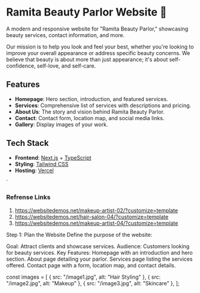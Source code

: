 # Ramita Beauty Parlor Website 🌸

A modern and responsive website for "Ramita Beauty Parlor," showcasing beauty services, contact information, and more.

Our mission is to help you look and feel your best, whether you're looking to improve your overall appearance or address specific beauty concerns. We believe that beauty is about more than just appearance; it's about self-confidence, self-love, and self-care.

## Features

-   **Homepage**: Hero section, introduction, and featured services.
-   **Services**: Comprehensive list of services with descriptions and pricing.
-   **About Us**: The story and vision behind Ramita Beauty Parlor.
-   **Contact**: Contact form, location map, and social media links.
-   **Gallery**: Display images of your work.

## Tech Stack

-   **Frontend**: [Next.js](https://nextjs.org/) + [TypeScript](https://www.typescriptlang.org/)
-   **Styling**: [Tailwind CSS](https://tailwindcss.com/)
-   **Hosting**: [Vercel](https://vercel.com/)

`

### Refrense Links

1. https://websitedemos.net/makeup-artist-02/?customize=template
2. https://websitedemos.net/hair-salon-04/?customize=template
3. https://websitedemos.net/makeup-artist-04/?customize=template

Step 1: Plan the Website
Define the purpose of the website:

Goal: Attract clients and showcase services.
Audience: Customers looking for beauty services.
Key Features:
Homepage with an introduction and hero section.
About page detailing your parlor.
Services page listing the services offered.
Contact page with a form, location map, and contact details.

const images = [
{ src: "/image1.jpg", alt: "Hair Styling" },
{ src: "/image2.jpg", alt: "Makeup" },
{ src: "/image3.jpg", alt: "Skincare" },
];
